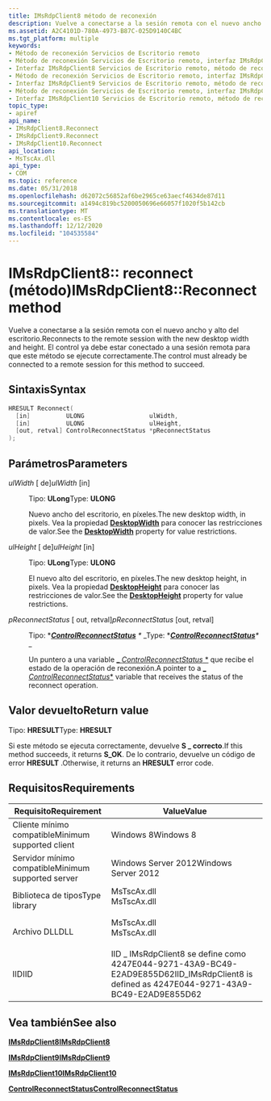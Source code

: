 ```yaml
---
title: IMsRdpClient8 método de reconexión
description: Vuelve a conectarse a la sesión remota con el nuevo ancho y alto del escritorio.
ms.assetid: A2C4101D-780A-4973-B87C-025D9140C4BC
ms.tgt_platform: multiple
keywords:
- Método de reconexión Servicios de Escritorio remoto
- Método de reconexión Servicios de Escritorio remoto, interfaz IMsRdpClient8
- Interfaz IMsRdpClient8 Servicios de Escritorio remoto, método de reconexión
- Método de reconexión Servicios de Escritorio remoto, interfaz IMsRdpClient9
- Interfaz IMsRdpClient9 Servicios de Escritorio remoto, método de reconexión
- Método de reconexión Servicios de Escritorio remoto, interfaz IMsRdpClient10
- Interfaz IMsRdpClient10 Servicios de Escritorio remoto, método de reconexión
topic_type:
- apiref
api_name:
- IMsRdpClient8.Reconnect
- IMsRdpClient9.Reconnect
- IMsRdpClient10.Reconnect
api_location:
- MsTscAx.dll
api_type:
- COM
ms.topic: reference
ms.date: 05/31/2018
ms.openlocfilehash: d62072c56852af6be2965ce63aecf4634de87d11
ms.sourcegitcommit: a1494c819bc5200050696e66057f1020f5b142cb
ms.translationtype: MT
ms.contentlocale: es-ES
ms.lasthandoff: 12/12/2020
ms.locfileid: "104535584"
---
```

# <a name="imsrdpclient8reconnect-method"></a><span data-ttu-id="d8df0-110">IMsRdpClient8:: reconnect (método)</span><span class="sxs-lookup"><span data-stu-id="d8df0-110">IMsRdpClient8::Reconnect method</span></span>

<span data-ttu-id="d8df0-111">Vuelve a conectarse a la sesión remota con el nuevo ancho y alto del escritorio.</span><span class="sxs-lookup"><span data-stu-id="d8df0-111">Reconnects to the remote session with the new desktop width and height.</span></span> <span data-ttu-id="d8df0-112">El control ya debe estar conectado a una sesión remota para que este método se ejecute correctamente.</span><span class="sxs-lookup"><span data-stu-id="d8df0-112">The control must already be connected to a remote session for this method to succeed.</span></span>

## <a name="syntax"></a><span data-ttu-id="d8df0-113">Sintaxis</span><span class="sxs-lookup"><span data-stu-id="d8df0-113">Syntax</span></span>


```C++
HRESULT Reconnect(
  [in]          ULONG                  ulWidth,
  [in]          ULONG                  ulHeight,
  [out, retval] ControlReconnectStatus *pReconnectStatus
);
```



## <a name="parameters"></a><span data-ttu-id="d8df0-114">Parámetros</span><span class="sxs-lookup"><span data-stu-id="d8df0-114">Parameters</span></span>

<dl> <dt>

<span data-ttu-id="d8df0-115">*ulWidth* \[ de\]</span><span class="sxs-lookup"><span data-stu-id="d8df0-115">*ulWidth* \[in\]</span></span>
</dt> <dd>

<span data-ttu-id="d8df0-116">Tipo: **ULong**</span><span class="sxs-lookup"><span data-stu-id="d8df0-116">Type: **ULONG**</span></span>

<span data-ttu-id="d8df0-117">Nuevo ancho del escritorio, en píxeles.</span><span class="sxs-lookup"><span data-stu-id="d8df0-117">The new desktop width, in pixels.</span></span> <span data-ttu-id="d8df0-118">Vea la propiedad [**DesktopWidth**](imstscax-desktopwidth.md) para conocer las restricciones de valor.</span><span class="sxs-lookup"><span data-stu-id="d8df0-118">See the [**DesktopWidth**](imstscax-desktopwidth.md) property for value restrictions.</span></span>

</dd> <dt>

<span data-ttu-id="d8df0-119">*ulHeight* \[ de\]</span><span class="sxs-lookup"><span data-stu-id="d8df0-119">*ulHeight* \[in\]</span></span>
</dt> <dd>

<span data-ttu-id="d8df0-120">Tipo: **ULong**</span><span class="sxs-lookup"><span data-stu-id="d8df0-120">Type: **ULONG**</span></span>

<span data-ttu-id="d8df0-121">El nuevo alto del escritorio, en píxeles.</span><span class="sxs-lookup"><span data-stu-id="d8df0-121">The new desktop height, in pixels.</span></span> <span data-ttu-id="d8df0-122">Vea la propiedad [**DesktopHeight**](imstscax-desktopheight.md) para conocer las restricciones de valor.</span><span class="sxs-lookup"><span data-stu-id="d8df0-122">See the [**DesktopHeight**](imstscax-desktopheight.md) property for value restrictions.</span></span>

</dd> <dt>

<span data-ttu-id="d8df0-123">*pReconnectStatus* \[ out, retval\]</span><span class="sxs-lookup"><span data-stu-id="d8df0-123">*pReconnectStatus* \[out, retval\]</span></span>
</dt> <dd>

<span data-ttu-id="d8df0-124">Tipo: \**[**ControlReconnectStatus**](controlreconnectstatus.md) \** _</span><span class="sxs-lookup"><span data-stu-id="d8df0-124">Type: \**[**ControlReconnectStatus**](controlreconnectstatus.md)\** _</span></span>

<span data-ttu-id="d8df0-125">Un puntero a una variable [_ *ControlReconnectStatus* \*](controlreconnectstatus.md) que recibe el estado de la operación de reconexión.</span><span class="sxs-lookup"><span data-stu-id="d8df0-125">A pointer to a [_ *ControlReconnectStatus*\*](controlreconnectstatus.md) variable that receives the status of the reconnect operation.</span></span>

</dd> </dl>

## <a name="return-value"></a><span data-ttu-id="d8df0-126">Valor devuelto</span><span class="sxs-lookup"><span data-stu-id="d8df0-126">Return value</span></span>

<span data-ttu-id="d8df0-127">Tipo: **HRESULT**</span><span class="sxs-lookup"><span data-stu-id="d8df0-127">Type: **HRESULT**</span></span>

<span data-ttu-id="d8df0-128">Si este método se ejecuta correctamente, devuelve **S \_ correcto**.</span><span class="sxs-lookup"><span data-stu-id="d8df0-128">If this method succeeds, it returns **S\_OK**.</span></span> <span data-ttu-id="d8df0-129">De lo contrario, devuelve un código de error **HRESULT** .</span><span class="sxs-lookup"><span data-stu-id="d8df0-129">Otherwise, it returns an **HRESULT** error code.</span></span>

## <a name="requirements"></a><span data-ttu-id="d8df0-130">Requisitos</span><span class="sxs-lookup"><span data-stu-id="d8df0-130">Requirements</span></span>



| <span data-ttu-id="d8df0-131">Requisito</span><span class="sxs-lookup"><span data-stu-id="d8df0-131">Requirement</span></span> | <span data-ttu-id="d8df0-132">Value</span><span class="sxs-lookup"><span data-stu-id="d8df0-132">Value</span></span> |
|-------------------------------------|----------------------------------------------------------------------------------------|
| <span data-ttu-id="d8df0-133">Cliente mínimo compatible</span><span class="sxs-lookup"><span data-stu-id="d8df0-133">Minimum supported client</span></span><br/> | <span data-ttu-id="d8df0-134">Windows 8</span><span class="sxs-lookup"><span data-stu-id="d8df0-134">Windows 8</span></span><br/>                                                                   |
| <span data-ttu-id="d8df0-135">Servidor mínimo compatible</span><span class="sxs-lookup"><span data-stu-id="d8df0-135">Minimum supported server</span></span><br/> | <span data-ttu-id="d8df0-136">Windows Server 2012</span><span class="sxs-lookup"><span data-stu-id="d8df0-136">Windows Server 2012</span></span><br/>                                                         |
| <span data-ttu-id="d8df0-137">Biblioteca de tipos</span><span class="sxs-lookup"><span data-stu-id="d8df0-137">Type library</span></span><br/>             | <dl> <span data-ttu-id="d8df0-138"><dt>MsTscAx.dll</dt></span><span class="sxs-lookup"><span data-stu-id="d8df0-138"><dt>MsTscAx.dll</dt></span></span> </dl> |
| <span data-ttu-id="d8df0-139">Archivo DLL</span><span class="sxs-lookup"><span data-stu-id="d8df0-139">DLL</span></span><br/>                      | <dl> <span data-ttu-id="d8df0-140"><dt>MsTscAx.dll</dt></span><span class="sxs-lookup"><span data-stu-id="d8df0-140"><dt>MsTscAx.dll</dt></span></span> </dl> |
| <span data-ttu-id="d8df0-141">IID</span><span class="sxs-lookup"><span data-stu-id="d8df0-141">IID</span></span><br/>                      | <span data-ttu-id="d8df0-142">IID \_ IMsRdpClient8 se define como 4247E044-9271-43A9-BC49-E2AD9E855D62</span><span class="sxs-lookup"><span data-stu-id="d8df0-142">IID\_IMsRdpClient8 is defined as 4247E044-9271-43A9-BC49-E2AD9E855D62</span></span><br/>       |



## <a name="see-also"></a><span data-ttu-id="d8df0-143">Vea también</span><span class="sxs-lookup"><span data-stu-id="d8df0-143">See also</span></span>

<dl> <dt>

[<span data-ttu-id="d8df0-144">**IMsRdpClient8**</span><span class="sxs-lookup"><span data-stu-id="d8df0-144">**IMsRdpClient8**</span></span>](imsrdpclient8.md)
</dt> <dt>

[<span data-ttu-id="d8df0-145">**IMsRdpClient9**</span><span class="sxs-lookup"><span data-stu-id="d8df0-145">**IMsRdpClient9**</span></span>](imsrdpclient9.md)
</dt> <dt>

[<span data-ttu-id="d8df0-146">**IMsRdpClient10**</span><span class="sxs-lookup"><span data-stu-id="d8df0-146">**IMsRdpClient10**</span></span>](imsrdpclient10.md)
</dt> <dt>

[<span data-ttu-id="d8df0-147">**ControlReconnectStatus**</span><span class="sxs-lookup"><span data-stu-id="d8df0-147">**ControlReconnectStatus**</span></span>](controlreconnectstatus.md)
</dt> </dl>

 

 





